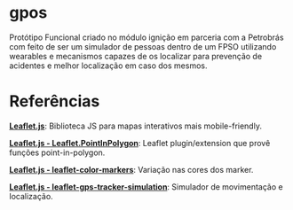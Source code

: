 # gpos
Protótipo Funcional criado no módulo ignição em parceria com a Petrobrás com feito de ser um simulador de pessoas dentro de um FPSO utilizando wearables e mecanismos capazes de os localizar para prevenção de acidentes e melhor localização em caso dos mesmos.

# Referências
<a href="https://github.com/Leaflet/Leaflet"><b>Leaflet.js</b></a>: Biblioteca JS para mapas interativos mais mobile-friendly.

<a href="https://github.com/hayeswise/Leaflet.PointInPolygon"><b>Leaflet.js - Leaflet.PointInPolygon</b></a>: Leaflet plugin/extension que provê funções point-in-polygon.

<a href="https://github.com/pointhi/leaflet-color-markers"><b>Leaflet.js - leaflet-color-markers</b></a>: Variação nas cores dos marker.

<a href="https://github.com/ersel420/leaflet-gps-tracker-simulation"><b>Leaflet.js - leaflet-gps-tracker-simulation</b></a>: Simulador de movimentação e localização.
